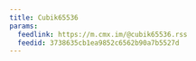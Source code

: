 ```yaml
---
title: Cubik65536
params:
  feedlink: https://m.cmx.im/@cubik65536.rss
  feedid: 3738635cb1ea9852c6562b90a7b5527d
---
```

